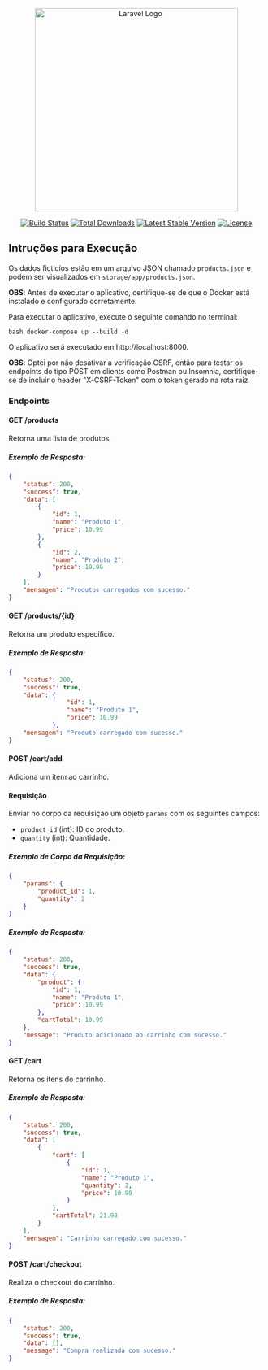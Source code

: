 <p align="center"><a href="https://laravel.com" target="_blank"><img src="https://raw.githubusercontent.com/laravel/art/master/logo-lockup/5%20SVG/2%20CMYK/1%20Full%20Color/laravel-logolockup-cmyk-red.svg" width="400" alt="Laravel Logo"></a></p>

<p align="center">
<a href="https://github.com/laravel/framework/actions"><img src="https://github.com/laravel/framework/workflows/tests/badge.svg" alt="Build Status"></a>
<a href="https://packagist.org/packages/laravel/framework"><img src="https://img.shields.io/packagist/dt/laravel/framework" alt="Total Downloads"></a>
<a href="https://packagist.org/packages/laravel/framework"><img src="https://img.shields.io/packagist/v/laravel/framework" alt="Latest Stable Version"></a>
<a href="https://packagist.org/packages/laravel/framework"><img src="https://img.shields.io/packagist/l/laravel/framework" alt="License"></a>
</p>

## Intruções para Execução

Os dados ficticíos estão em um arquivo JSON chamado `products.json` e podem ser visualizados em `storage/app/products.json`.

**OBS**: Antes de executar o aplicativo, certifique-se de que o Docker está instalado e configurado corretamente.

Para executar o aplicativo, execute o seguinte comando no terminal:

```
bash docker-compose up --build -d
```
O aplicativo será executado em http://localhost:8000.

**OBS**: Optei por não desativar a verificação CSRF, então para testar os endpoints do tipo POST em clients como Postman ou Insomnia, certifique-se de incluir o header "X-CSRF-Token" com o token gerado na rota raiz.

### Endpoints

#### GET /products

Retorna uma lista de produtos.
##### Exemplo de Resposta:
```json
{
    "status": 200,
    "success": true,
    "data": [
        {
            "id": 1,
            "name": "Produto 1",
            "price": 10.99
        },
        {
            "id": 2,
            "name": "Produto 2",
            "price": 19.99
        }
    ],
    "mensagem": "Produtos carregados com sucesso."
}
```

#### GET /products/{id}

Retorna um produto específico.
##### Exemplo de Resposta:
```json
{
    "status": 200,
    "success": true,
    "data": {
                "id": 1,
                "name": "Produto 1",
                "price": 10.99
            },
    "mensagem": "Produto carregado com sucesso."
}
```

#### POST /cart/add

Adiciona um item ao carrinho.
#### Requisição

Enviar no corpo da requisição um objeto `params` com os seguintes campos:
- `product_id` (int): ID do produto.
- `quantity` (int): Quantidade.

##### Exemplo de Corpo da Requisição:
```json
{
    "params": {
        "product_id": 1,
        "quantity": 2
    }
}
```
##### Exemplo de Resposta:
```json
{
    "status": 200,
    "success": true,
    "data": {
        "product": {
            "id": 1,
            "name": "Produto 1",
            "price": 10.99
        },
        "cartTotal": 10.99
    },
    "message": "Produto adicionado ao carrinho com sucesso."
}
```

#### GET /cart

Retorna os itens do carrinho.
##### Exemplo de Resposta:
```json
{
    "status": 200,
    "success": true,
    "data": [
        {
            "cart": [
                {
                    "id": 1,
                    "name": "Produto 1",
                    "quantity": 2,
                    "price": 10.99
                }
            ],
            "cartTotal": 21.98
        }
    ],
    "mensagem": "Carrinho carregado com sucesso."
}
```

#### POST /cart/checkout

Realiza o checkout do carrinho.

##### Exemplo de Resposta:
```json
{
    "status": 200,
    "success": true,
    "data": [],
    "message": "Compra realizada com sucesso."
}
